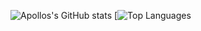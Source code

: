 ![Apollos's GitHub stats](https://github-readme-stats.vercel.app/api?username=Apollointhehouse&show_icons=true&theme=tokyonight)
[![Top Languages](https://github-readme-stats.vercel.app/api/top-langs/?username=Apollointhehouse&layout=compact&show_icons=true&theme=tokyonight)
